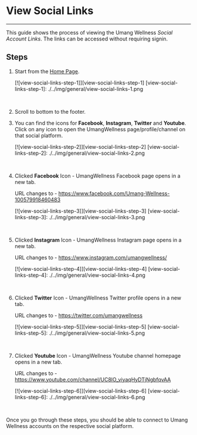 # View Social Links

---

This guide shows the process of viewing the Umang Wellness _Social Account Links_.
The links can be accessed without requiring signin.

## Steps

1. Start from the [Home Page](https://www.umangwellness.com).

    [![view-social-links-step-1]][view-social-links-step-1]
    [view-social-links-step-1]: ./../img/general/view-social-links-1.png

    <br/>

2. Scroll to bottom to the footer.

3. You can find the icons for **Facebook**, **Instagram**, **Twitter** and **Youtube**. Click on any icon to open the UmangWellness page/profile/channel on that social platform.

    [![view-social-links-step-2]][view-social-links-step-2]
    [view-social-links-step-2]: ./../img/general/view-social-links-2.png

    <br/>

4. Clicked **Facebook** Icon - UmangWellness Facebook page opens in a new tab.

    URL changes to - https://www.facebook.com/Umang-Wellness-100579918460483

    [![view-social-links-step-3]][view-social-links-step-3]
    [view-social-links-step-3]: ./../img/general/view-social-links-3.png

    <br/>

5. Clicked **Instagram** Icon - UmangWellness Instagram page opens in a new tab.

    URL changes to - https://www.instagram.com/umangwellness/

    [![view-social-links-step-4]][view-social-links-step-4]
    [view-social-links-step-4]: ./../img/general/view-social-links-4.png

    <br/>

6. Clicked **Twitter** Icon - UmangWellness Twitter profile opens in a new tab.

    URL changes to - https://twitter.com/umangwellness

    [![view-social-links-step-5]][view-social-links-step-5]
    [view-social-links-step-5]: ./../img/general/view-social-links-5.png

    <br/>

7. Clicked **Youtube** Icon - UmangWellness Youtube channel homepage opens in a new tab.

    URL changes to - https://www.youtube.com/channel/UC8lO_viyaqHyDTjNgbfqvAA

    [![view-social-links-step-6]][view-social-links-step-6]
    [view-social-links-step-6]: ./../img/general/view-social-links-6.png

    <br/>

Once you go through these steps, you should be able to connect to Umang Wellness accounts on the respective social platform.

